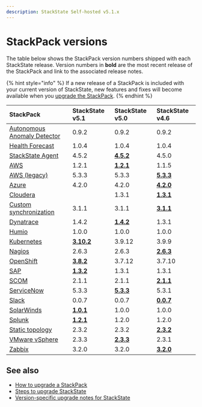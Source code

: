```yaml
---
description: StackState Self-hosted v5.1.x 
---
```


# StackPack versions

The table below shows the StackPack version numbers shipped with each StackState release. Version numbers in **bold** are the most recent release of the StackPack and link to the associated release notes.

{% hint style="info" %}
If a new release of a StackPack is included with your current version of StackState, new features and fixes will become available when you [upgrade the StackPack](../../stackpacks/about-stackpacks.md#upgrade-a-stackpack).
{% endhint %}

| StackPack                                                             | StackState v5.1                                                                                              | StackState v5.0                                                        | StackState v4.6                                                                      |
|:----------------------------------------------------------------------|:-------------------------------------------------------------------------------------------------------------|:-----------------------------------------------------------------------|:-------------------------------------------------------------------------------------|
| [Autonomous Anomaly Detector](/stackpacks/add-ons/aad.md)        | 0.9.2                                                                                                        | 0.9.2                                                                  | 0.9.2                                                                                |
| [Health Forecast](../../stackpacks/add-ons/health-forecast.md)        | 1.0.4                                                                                                        | 1.0.4                                                                  | 1.0.4                                                                                |
| [StackState Agent](../../stackpacks/integrations/agent.md)            | 4.5.2                                                                                                        | [**4.5.2**](../../stackpacks/integrations/agent.md#release-notes)      | 4.5.0                                                                                |
| [AWS](../../stackpacks/integrations/aws/aws.md)                       | 1.2.1                                                                                                        | [**1.2.1**](../../stackpacks/integrations/aws/aws.md#release-notes)    | 1.1.5                                                                                | 
| [AWS \(legacy\)](../../stackpacks/integrations/aws/aws-legacy.md)     | 5.3.3                                                                                                        | 5.3.3                                                                  | [**5.3.3**](../../stackpacks/integrations/aws/aws-legacy.md#release-notes)           | 
| [Azure](../../stackpacks/integrations/azure.md)                       | 4.2.0                                                                                                        | 4.2.0                                                                  | [**4.2.0**](../../stackpacks/integrations/azure.md#release-notes)                    | 
| [Cloudera](../../stackpacks/integrations/cloudera.md)                 |                                                                                                              | 1.3.1                                                                  | [**1.3.1**](../../stackpacks/integrations/cloudera.md#release-notes)                 |
| [Custom synchronization](../../stackpacks/integrations/customsync.md) | 3.1.1                                                                                                        | 3.1.1                                                                  | [**3.1.1**](https://github.com/StackVista/stackpack-autosync/blob/master/RELEASE.md) |
| [Dynatrace](../../stackpacks/integrations/dynatrace.md)               | 1.4.2                                                                                                        | [**1.4.2**](../../stackpacks/integrations/dynatrace.md#release-notes)  | 1.3.1                                                                                | 
| [Humio](../../stackpacks/integrations/humio.md)                       | 1.0.0                                                                                                        | 1.0.0                                                                  | 1.0.0                                                                                | 
| [Kubernetes](../../stackpacks/integrations/kubernetes.md)             | [**3.10.2**](../../stackpacks/integrations/kubernetes.md#release-notes)                                      | 3.9.12                                                                 | 3.9.9                                                                                | 
| [Nagios](../../stackpacks/integrations/nagios.md)                     | 2.6.3                                                                                                        | 2.6.3                                                                  | [**2.6.3**](../../stackpacks/integrations/nagios.md#release-notes)                   |
| [OpenShift](../../stackpacks/integrations/openshift.md) | [**3.8.2**](../../stackpacks/integrations/openshift.md#release-notes)                                        | 3.7.12                                                                 | 3.7.10                                                                               |
| [SAP](../../stackpacks/integrations/sap.md)                           | [**1.3.2**](https://github.com/StackVista/stackpack-sap/blob/master/src/main/stackpack/resources/RELEASE.md) | 1.3.1                                                                  | 1.3.1                                                                                |
| [SCOM](../../stackpacks/integrations/scom.md)                         | 2.1.1                                                                                                        | 2.1.1                                                                  | [**2.1.1**](../../stackpacks/integrations/scom.md#release-notes)                     |
| [ServiceNow](../../stackpacks/integrations/servicenow.md)             | 5.3.3                                                                                                        | [**5.3.3**](../../stackpacks/integrations/servicenow.md#release-notes) | 5.3.1                                                                                | 
| [Slack](/stackpacks/integrations/slack.md)                            | 0.0.7                                                                                                        | 0.0.7                                                                  | [**0.0.7**](/stackpacks/integrations/slack.md#release-notes)                         | 
| [SolarWinds](../../stackpacks/integrations/solarwinds.md)             | [**1.0.1**](../../stackpacks/integrations/solarwinds.md#release-notes)                                       | 1.0.0                                                                  | 1.0.0                                                                                |
| [Splunk](../../stackpacks/integrations/splunk/splunk_stackpack.md)    | [**1.2.1**](https://github.com/StackVista/stackpack-splunk/blob/master/RELEASE.md)                           | 1.2.0                                                                  | 1.2.0                                                                                |
| [Static topology](../../stackpacks/integrations/static_topology.md)   | 2.3.2                                                                                                        | 2.3.2                                                                  | [**2.3.2**](../../stackpacks/integrations/static_topology.md#release-notes)          |
| [VMware vSphere](../../stackpacks/integrations/vsphere.md)            | 2.3.3                                                                                                        | [**2.3.3**](../../stackpacks/integrations/vsphere.md#release-notes)    | 2.3.1                                                                                |
| [Zabbix](../../stackpacks/integrations/zabbix.md)                     | 3.2.0                                                                                                        | 3.2.0                                                                  | [**3.2.0**](../../stackpacks/integrations/zabbix.md#release-notes)                   | 

## See also

* [How to upgrade a StackPack](../../stackpacks/about-stackpacks.md#upgrade-a-stackpack)
* [Steps to upgrade StackState](steps-to-upgrade.md)
* [Version-specific upgrade notes for StackState](version-specific-upgrade-instructions.md)

